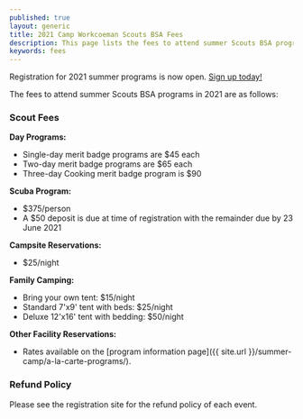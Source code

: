 ```yaml
---
published: true
layout: generic
title: 2021 Camp Workcoeman Scouts BSA Fees
description: This page lists the fees to attend summer Scouts BSA programs at Camp Workcoeman.
keywords: fees
---
```


<div class="alert alert-info">
Registration for 2021 summer programs is now open.
<a href="{{ site.url }}/scouts-bsa/register/">
Sign up today!</a>
</div>

The fees to attend summer Scouts BSA programs in 2021 are as follows:

### Scout Fees

**Day Programs:**

* Single-day merit badge programs are $45 each
* Two-day merit badge programs are $65 each
* Three-day Cooking merit badge program is $90

**Scuba Program:**

* $375/person
* A $50 deposit is due at time of registration with the remainder due by 23 June 2021

**Campsite Reservations:**

* $25/night

**Family Camping:**

* Bring your own tent: $15/night
* Standard 7'x9' tent with beds: $25/night
* Deluxe 12'x16' tent with bedding: $50/night

**Other Facility Reservations:**

* Rates available on the [program information page]({{ site.url }}/summer-camp/a-la-carte-programs/).


### Refund Policy
Please see the registration site for the refund policy of each event.
